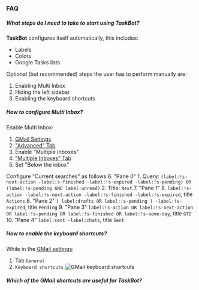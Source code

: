 ### FAQ
##### What steps do I need to take to start using TaskBot?
**TaskBot** configures itself automatically, this includes:
* Labels
* Colors
* Google Tasks lists

Optional (but recommended) steps the user has to perform manually are:
1. Enabling Multi Inbox
2. Hiding the left sidebar
3. Enabling the keyboard shortcuts
##### How to configure Multi Inbox?
Enable Multi Inbox:
1.  [GMail Settings](https://mail.google.com/mail/u/0/#settings/general)
2.  ["Advanced" Tab](https://mail.google.com/mail/u/0/#settings/labs)
3.  Enable "Multiple Inboxes"
4.  ["Multiple Inboxes" Tab](https://mail.google.com/mail/u/0/#settings/lighttlist)
5.  Set "Below the inbox"

Configure "Current searches" as follows
6. "Pane 0"
	1. Query: `(label:!s-next-action -label:s-finished -label:!s-expired -label:!s-pending) OR (label:!s-pending AND label:unread)`
	2. Title: `Next`
7.  "Pane 1" 
	8. `label:!s-action -label:!s-next-action -label:!s-finished -label:!s-expired`, title `Actions`
8. "Pane 2" `( label:drafts OR label:!s-pending ) -label:!s-expired`, title `Pending`
9.  "Pane 3" `label:!s-action OR label:!s-next-action OR label:!s-pending OR label:!s-finished OR label:!s-some-day`, title `GTD`
10.  "Pane 4" `label:sent -label:chats`, title `Sent`
##### How to enable the keyboard shortcuts?
While in the [GMail settings](https://mail.google.com/mail/u/0/#settings/general):
1. Tab `General`
2. `Keyboard shortcuts`
![GMail keyboard shortcuts](/static/images/gmail-keyboard.png)
##### Which of the GMail shortcuts are useful for TaskBot?
<!--stackedit_data:
eyJoaXN0b3J5IjpbLTE4Nzg3MTk2MzEsMTE4NTQyMTUwMl19
-->